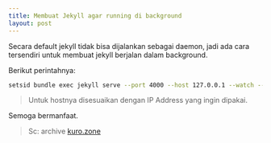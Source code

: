 ```yaml
---
title: Membuat Jekyll agar running di background
layout: post
---
```


Secara default jekyll tidak bisa dijalankan sebagai daemon, jadi ada cara tersendiri untuk membuat jekyll berjalan dalam background.

Berikut perintahnya:

```bash
setsid bundle exec jekyll serve --port 4000 --host 127.0.0.1 --watch --force_polling &>/dev/null </dev/null &
```

> Untuk hostnya disesuaikan dengan IP Address yang ingin dipakai.

Semoga bermanfaat.

> Sc: archive [kuro.zone](http://kuro.zone)
